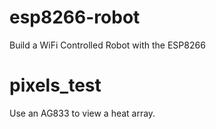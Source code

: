 # esp8266-robot

Build a WiFi Controlled Robot with the ESP8266

# pixels_test

Use an AG833 to view a heat array.
